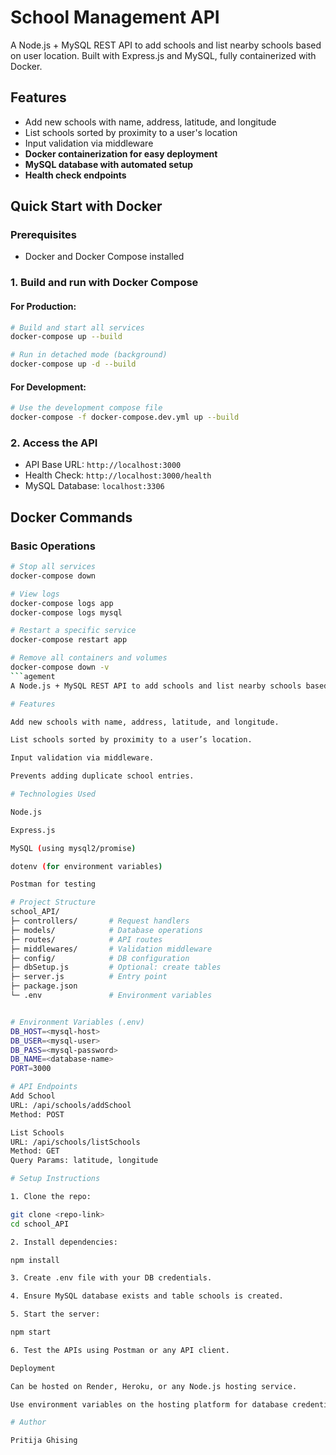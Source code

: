 # School Management API

A Node.js + MySQL REST API to add schools and list nearby schools based on user location. Built with Express.js and MySQL, fully containerized with Docker.

## Features

- Add new schools with name, address, latitude, and longitude
- List schools sorted by proximity to a user's location
- Input validation via middleware
- **Docker containerization for easy deployment**
- **MySQL database with automated setup**
- **Health check endpoints**

## Quick Start with Docker

### Prerequisites
- Docker and Docker Compose installed

### 1. Build and run with Docker Compose

#### For Production:
```bash
# Build and start all services
docker-compose up --build

# Run in detached mode (background)
docker-compose up -d --build
```

#### For Development:
```bash
# Use the development compose file
docker-compose -f docker-compose.dev.yml up --build
```

### 2. Access the API
- API Base URL: `http://localhost:3000`
- Health Check: `http://localhost:3000/health`
- MySQL Database: `localhost:3306`

## Docker Commands

### Basic Operations
```bash
# Stop all services
docker-compose down

# View logs
docker-compose logs app
docker-compose logs mysql

# Restart a specific service
docker-compose restart app

# Remove all containers and volumes
docker-compose down -v
```agement
A Node.js + MySQL REST API to add schools and list nearby schools based on user location. Built with Express.js and MySQL.

# Features

Add new schools with name, address, latitude, and longitude.

List schools sorted by proximity to a user’s location.

Input validation via middleware.

Prevents adding duplicate school entries.

# Technologies Used

Node.js 

Express.js

MySQL (using mysql2/promise)

dotenv (for environment variables)

Postman for testing

# Project Structure
school_API/
├─ controllers/       # Request handlers
├─ models/            # Database operations
├─ routes/            # API routes
├─ middlewares/       # Validation middleware
├─ config/            # DB configuration
├─ dbSetup.js         # Optional: create tables
├─ server.js          # Entry point
├─ package.json
└─ .env               # Environment variables


# Environment Variables (.env)
DB_HOST=<mysql-host>
DB_USER=<mysql-user>
DB_PASS=<mysql-password>
DB_NAME=<database-name>
PORT=3000

# API Endpoints
Add School
URL: /api/schools/addSchool
Method: POST

List Schools
URL: /api/schools/listSchools
Method: GET
Query Params: latitude, longitude

# Setup Instructions

1. Clone the repo:

git clone <repo-link>
cd school_API

2. Install dependencies:

npm install

3. Create .env file with your DB credentials.

4. Ensure MySQL database exists and table schools is created.

5. Start the server:

npm start

6. Test the APIs using Postman or any API client.

Deployment

Can be hosted on Render, Heroku, or any Node.js hosting service.

Use environment variables on the hosting platform for database credentials.

# Author

Pritija Ghising